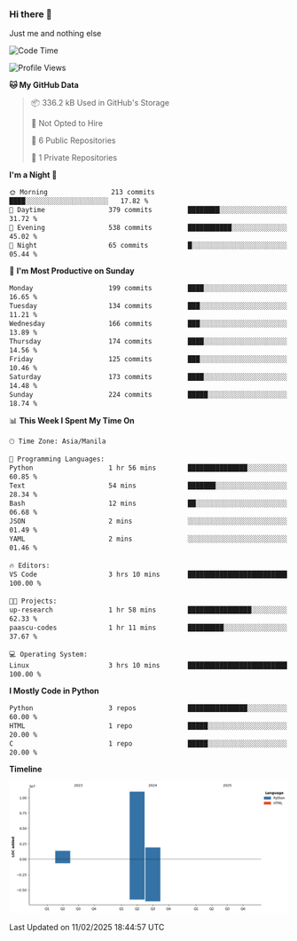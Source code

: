 ### Hi there 👋

Just me and nothing else


<!--START_SECTION:waka-->
![Code Time](http://img.shields.io/badge/Code%20Time-723%20hrs%2049%20mins-blue)

![Profile Views](http://img.shields.io/badge/Profile%20Views-2-blue)

**🐱 My GitHub Data** 

> 📦 336.2 kB Used in GitHub's Storage 
 > 
> 🚫 Not Opted to Hire
 > 
> 📜 6 Public Repositories 
 > 
> 🔑 1 Private Repositories 
 > 
**I'm a Night 🦉** 

```text
🌞 Morning                213 commits         ████░░░░░░░░░░░░░░░░░░░░░   17.82 % 
🌆 Daytime                379 commits         ████████░░░░░░░░░░░░░░░░░   31.72 % 
🌃 Evening                538 commits         ███████████░░░░░░░░░░░░░░   45.02 % 
🌙 Night                  65 commits          █░░░░░░░░░░░░░░░░░░░░░░░░   05.44 % 
```
📅 **I'm Most Productive on Sunday** 

```text
Monday                   199 commits         ████░░░░░░░░░░░░░░░░░░░░░   16.65 % 
Tuesday                  134 commits         ███░░░░░░░░░░░░░░░░░░░░░░   11.21 % 
Wednesday                166 commits         ███░░░░░░░░░░░░░░░░░░░░░░   13.89 % 
Thursday                 174 commits         ████░░░░░░░░░░░░░░░░░░░░░   14.56 % 
Friday                   125 commits         ███░░░░░░░░░░░░░░░░░░░░░░   10.46 % 
Saturday                 173 commits         ████░░░░░░░░░░░░░░░░░░░░░   14.48 % 
Sunday                   224 commits         █████░░░░░░░░░░░░░░░░░░░░   18.74 % 
```


📊 **This Week I Spent My Time On** 

```text
🕑︎ Time Zone: Asia/Manila

💬 Programming Languages: 
Python                   1 hr 56 mins        ███████████████░░░░░░░░░░   60.85 % 
Text                     54 mins             ███████░░░░░░░░░░░░░░░░░░   28.34 % 
Bash                     12 mins             ██░░░░░░░░░░░░░░░░░░░░░░░   06.68 % 
JSON                     2 mins              ░░░░░░░░░░░░░░░░░░░░░░░░░   01.49 % 
YAML                     2 mins              ░░░░░░░░░░░░░░░░░░░░░░░░░   01.46 % 

🔥 Editors: 
VS Code                  3 hrs 10 mins       █████████████████████████   100.00 % 

🐱‍💻 Projects: 
up-research              1 hr 58 mins        ████████████████░░░░░░░░░   62.33 % 
paascu-codes             1 hr 11 mins        █████████░░░░░░░░░░░░░░░░   37.67 % 

💻 Operating System: 
Linux                    3 hrs 10 mins       █████████████████████████   100.00 % 
```

**I Mostly Code in Python** 

```text
Python                   3 repos             ███████████████░░░░░░░░░░   60.00 % 
HTML                     1 repo              █████░░░░░░░░░░░░░░░░░░░░   20.00 % 
C                        1 repo              █████░░░░░░░░░░░░░░░░░░░░   20.00 % 
```



**Timeline**

![Lines of Code chart](https://raw.githubusercontent.com/brutist/brutist/main/assets/bar_graph.png)


 Last Updated on 11/02/2025 18:44:57 UTC
<!--END_SECTION:waka-->
